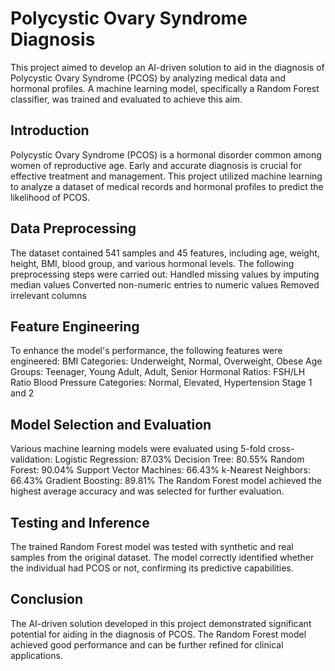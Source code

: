 # Polycystic Ovary Syndrome Diagnosis

This project aimed to develop an AI-driven solution to aid in the diagnosis of Polycystic Ovary Syndrome (PCOS) by analyzing medical data and hormonal profiles. A machine learning model, specifically a Random Forest classifier, was trained and evaluated to achieve this aim. 

## Introduction
Polycystic Ovary Syndrome (PCOS) is a hormonal disorder common among women of reproductive age. Early and accurate diagnosis is crucial for effective treatment and management. This project utilized machine learning to analyze a dataset of medical records and hormonal profiles to predict the likelihood of PCOS.

## Data Preprocessing
The dataset contained 541 samples and 45 features, including age, weight, height, BMI, blood group, and various hormonal levels. The following preprocessing steps were carried out:
Handled missing values by imputing median values
Converted non-numeric entries to numeric values
Removed irrelevant columns

## Feature Engineering
To enhance the model's performance, the following features were engineered:
BMI Categories: Underweight, Normal, Overweight, Obese
Age Groups: Teenager, Young Adult, Adult, Senior
Hormonal Ratios: FSH/LH Ratio
Blood Pressure Categories: Normal, Elevated, Hypertension Stage 1 and 2

## Model Selection and Evaluation
Various machine learning models were evaluated using 5-fold cross-validation:
Logistic Regression: 87.03%
Decision Tree: 80.55%
Random Forest: 90.04%
Support Vector Machines: 66.43%
k-Nearest Neighbors: 66.43%
Gradient Boosting: 89.81%
The Random Forest model achieved the highest average accuracy and was selected for further evaluation. 

## Testing and Inference
The trained Random Forest model was tested with synthetic and real samples from the original dataset. The model correctly identified whether the individual had PCOS or not, confirming its predictive capabilities.

## Conclusion
The AI-driven solution developed in this project demonstrated significant potential for aiding in the diagnosis of PCOS. The Random Forest model achieved good performance and can be further refined for clinical applications.

